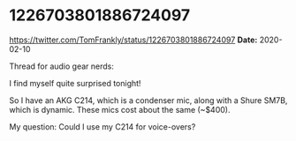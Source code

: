 # 1226703801886724097
https://twitter.com/TomFrankly/status/1226703801886724097
**Date:** 2020-02-10

Thread for audio gear nerds:

I find myself quite surprised tonight! 

So I have an AKG C214, which is a condenser mic, along with a Shure SM7B, which is dynamic. These mics cost about the same (~$400).

My question: Could I use my C214 for voice-overs?
